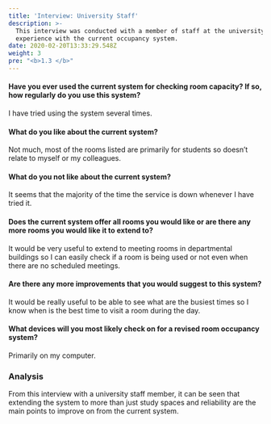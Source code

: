 ```yaml
---
title: 'Interview: University Staff'
description: >-
  This interview was conducted with a member of staff at the university who has
  experience with the current occupancy system.
date: 2020-02-20T13:33:29.548Z
weight: 3
pre: "<b>1.3 </b>"
---
```

#### Have you ever used the current system for checking room capacity? If so, how regularly do you use this system?

I have tried using the system several times.

#### What do you like about the current system?

Not much, most of the rooms listed are primarily for students so doesn’t relate to myself or my colleagues.

#### What do you not like about the current system?

It seems that the majority of the time the service is down whenever I have tried it.

#### Does the current system offer all rooms you would like or are there any more rooms you would like it to extend to?

It would be very useful to extend to meeting rooms in departmental buildings so I can easily check if a room is being used or not even when there are no scheduled meetings.

#### Are there any more improvements that you would suggest to this system?

It would be really useful to be able to see what are the busiest times so I know when is the best time to visit a room during the day.

#### What devices will you most likely check on for a revised room occupancy system?

Primarily on my computer.

### Analysis

From this interview with a university staff member, it can be seen that extending the system to more than just study spaces and reliability are the main points to improve on from the current system.
